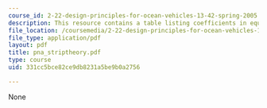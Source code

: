 ```yaml
---
course_id: 2-22-design-principles-for-ocean-vehicles-13-42-spring-2005
description: This resource contains a table listing coefficients in equations of motion.
file_location: /coursemedia/2-22-design-principles-for-ocean-vehicles-13-42-spring-2005/331cc5bce82ce9db8231a5be9b0a2756_pna_striptheory.pdf
file_type: application/pdf
layout: pdf
title: pna_striptheory.pdf
type: course
uid: 331cc5bce82ce9db8231a5be9b0a2756

---
```

None